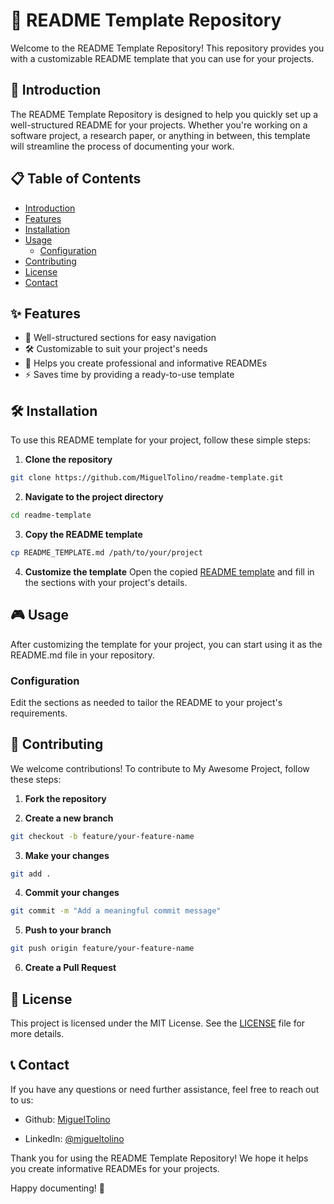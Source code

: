 # 📝 README Template Repository

Welcome to the README Template Repository! This repository provides you with a customizable README template that you can use for your projects.

## 🚀 Introduction

The README Template Repository is designed to help you quickly set up a well-structured README for your projects. Whether you're working on a software project, a research paper, or anything in between, this template will streamline the process of documenting your work.

## 📋 Table of Contents

- [Introduction](#-introduction)
- [Features](#-features)
- [Installation](#️-installation)
- [Usage](#️-usage)
  - [Configuration](#configuration)
- [Contributing](#-contributing)
- [License](#-license)
- [Contact](#-contact)

## ✨ Features

- 📝 Well-structured sections for easy navigation
- 🛠️ Customizable to suit your project's needs
- 🚀 Helps you create professional and informative READMEs
- ⚡ Saves time by providing a ready-to-use template

## 🛠️ Installation

To use this README template for your project, follow these simple steps:

1. **Clone the repository**

```bash
git clone https://github.com/MiguelTolino/readme-template.git
```

2. **Navigate to the project directory**

```bash
cd readme-template
```

3. **Copy the README template**

```bash
cp README_TEMPLATE.md /path/to/your/project
```

4. **Customize the template**
   Open the copied [README template](README_TEMPLATE.md) and fill in the sections with your project's details.

## 🎮 Usage

After customizing the template for your project, you can start using it as the README.md file in your repository.

### Configuration

Edit the sections as needed to tailor the README to your project's requirements.

## 🤝 Contributing

We welcome contributions! To contribute to My Awesome Project, follow these steps:

1. **Fork the repository**

2. **Create a new branch**

```bash
git checkout -b feature/your-feature-name
```

3. **Make your changes**

```bash
git add .
```

4. **Commit your changes**

```bash
git commit -m "Add a meaningful commit message"
```

5. **Push to your branch**

```bash
git push origin feature/your-feature-name
```

6. **Create a Pull Request**

## 📜 License

This project is licensed under the MIT License. See the [LICENSE](LICENSE) file for more details.

## 📞 Contact

If you have any questions or need further assistance, feel free to reach out to us:

- Github: [MiguelTolino](https://github.com/MiguelTolino)

- LinkedIn: [@migueltolino](https://www.linkedin.com/in/miguel-tolino/)

Thank you for using the README Template Repository! We hope it helps you create informative READMEs for your projects.

Happy documenting! 📝
